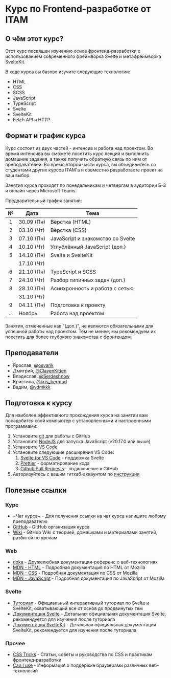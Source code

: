 # Курс по Frontend-разработке от ITAM

## О чём этот курс?

Этот курс посвящен изучению основ фронтенд-разработки с использованием современного фреймворка Svelte и метафреймворка SvelteKit.

В ходе курса вы базово изучите следующие технологии:

- HTML
- CSS
- SCSS
- JavaScript
- TypeScript
- Svelte
- SvelteKit
- Fetch API и HTTP

## Формат и график курса

Курс состоит из двух частей - интенсив и работа над проектом. Во время интенсива вы сможете посетить курс лекций и выполнить домашние задания, а также получить обратную связь по ним от преподавателей. Во время второй части курса, вы объединитесь со студентами других курсов ITAM'а и совместно разработаете проект на ваш выбор.

Занятия курса проходят по понедельникам и четвергам в аудитории Б-3 и онлайн через Microsoft Teams.

Предварительный график занятий:

|  №  | Дата       | Тема                              |
| :-: | ---------- | --------------------------------- |
|  1  | 30.09 (Пн) | Вёрстка (HTML)                    |
|  2  | 03.10 (Чт) | Вёрстка (CSS)                     |
|  3  | 07.10 (Пн) | JavaScript и знакомство со Svelte |
|  4  | 10.10 (Чт) | Углублённый JavaScript (доп.)     |
|  5  | 14.10 (Пн) | Svelte и SvelteKit                |
|     | 17.10 (Чт) |                                   |
|  6  | 21.10 (Пн) | TypeScript и SCSS                 |
|  7  | 24.10 (Чт) | Разбор типичных задач (доп.)      |
|  8  | 28.10 (Пн) | Асинхронность и работа с сетью    |
|     | 31.10 (Чт) |                                   |
|  9  | 04.11 (Пн) | Подготовка к проекту              |
| ... | Ноябрь     | Работа над проектом               |

Занятия, отмеченные как "(доп.)", не являются обязательными для успешной работы над проектом. Тем не менее, мы рекомендуем их посетить для более глубокого знакомства с фронтендом.

## Преподаватели

- Ярослав, [@osyarik](https://t.me/osyarik)
- Дмитрий, [@ClayenKitten](https://t.me/ClayenKitten)
- Владислав, [@Serdeshnow](https://t.me/Serdeshnow)
- Кристина, [@kris_bermud](https://t.me/kris_bermud)
- Вадим, [@vdmkkk](https://t.me/vdmkkk)

## Подготовка к курсу

Для наиболее эффективного прохождения курса на занятии вам понадобится свой компьютер с установленными и настроенными программами:

1. Установите [git](https://git-scm.com/downloads/win) для работы с GitHub
2. Установите [NodeJS](https://nodejs.org/en/download/prebuilt-installer) для запуска JavaScript (v20.17.0 или выше)
3. Установите [VS Code](https://code.visualstudio.com/)
4. Установите следующие расширения VS Code:
   1. [Svelte for VS Code](https://marketplace.visualstudio.com/items?itemName=svelte.svelte-vscode) - поддержка Svelte
   2. [Prettier](https://marketplace.visualstudio.com/items?itemName=esbenp.prettier-vscode) - форматирование кода
   3. [Github Pull Requests](https://marketplace.visualstudio.com/items?itemName=GitHub.vscode-pull-request-github) - подключение к GitHub
5. Авторизуйтесь с вашим гитхаб-аккаунтом по [инструкции](https://code.visualstudio.com/docs/sourcecontrol/github)

## Полезные ссылки

### Курс

- ~Чат курса~ - Для получения ссылки на чат курса напишите любому преподавателю
- [GitHub](https://github.com/ITAM-Frontend-Course-2024) - GitHub организация курса
- [Wiki](https://github.com/ITAM-Frontend-Course-2024/.github/wiki) - GitHub Wiki с теорией, домашками и материалами занятий, разбитой по урокам

### Web

- [doka](https://doka.guide/) - Дружелюбная документация-референс о веб-технологиях
- [MDN - HTML](https://developer.mozilla.org/en-US/docs/Web/HTML) - Подробная документация по HTML от Mozilla
- [MDN - CSS](https://developer.mozilla.org/en-US/docs/Web/CSS) - Подробная документация по CSS от Mozilla
- [MDN - JavaScript](https://developer.mozilla.org/en-US/docs/Web/JavaScript) - Подробная документация по JavaScript от Mozilla

### Svelte

- [Туториал](https://learn.svelte.dev/tutorial) - Официальный интерактивный туториал по Svelte и SvelteKit, охватывающий все от основ до продвинутых тем
- [Документация Svelte](https://svelte.dev/docs) - Детальная официальная документация Svelte, рекомендуется для изучения после туториала
- [Документация SvelteKit](https://kit.svelte.dev/docs) - Детальная официальная документация SvelteKit, рекомендуется для изучения после туториала

### Прочее

- [CSS Tricks](https://css-tricks.com/) - Статьи, советы и руководства по CSS и практикам фронтенд-разработки
- [Can I use](https://caniuse.com/) - Информация о поддержке браузерами различных веб-технологий
